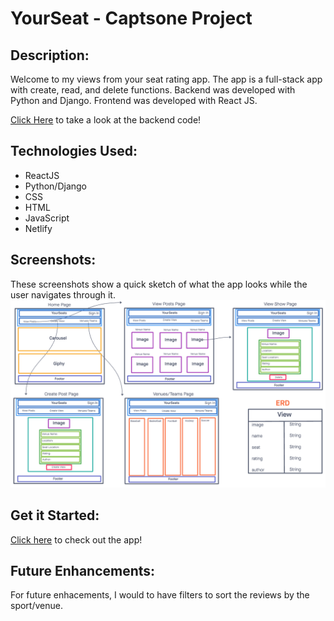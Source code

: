 # YourSeat - Captsone Project

## Description:
Welcome to my views from your seat rating app. The app is a full-stack app with create, read, and delete functions. Backend was developed with Python and Django. Frontend was developed with React JS.

[Click Here](backendlink) to take a look at the backend code!

## Technologies Used:
- ReactJS
- Python/Django
- CSS
- HTML
- JavaScript
- Netlify

## Screenshots:
These screenshots show a quick sketch of what the app looks while the user navigates through it.
![YourSeat wireframe](public/WireFrame.png)

## Get it Started:
[Click here](netlifylink) to check out the app!

## Future Enhancements:
For future enhacements, I would to have filters to sort the reviews by the sport/venue.